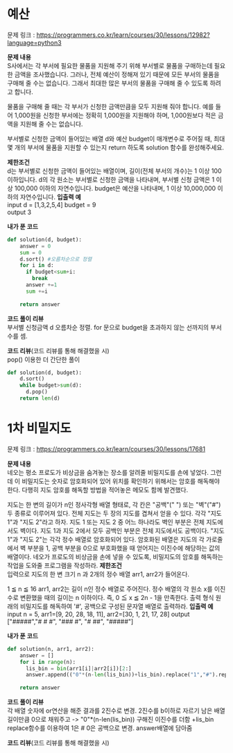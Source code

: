 # 예산
문제 링크 : https://programmers.co.kr/learn/courses/30/lessons/12982?language=python3

**문제 내용**  
S사에서는 각 부서에 필요한 물품을 지원해 주기 위해 부서별로 물품을 구매하는데 필요한 금액을 조사했습니다. 그러나, 전체 예산이 정해져 있기 때문에 모든 부서의 물품을 구매해 줄 수는 없습니다. 그래서 최대한 많은 부서의 물품을 구매해 줄 수 있도록 하려고 합니다.

물품을 구매해 줄 때는 각 부서가 신청한 금액만큼을 모두 지원해 줘야 합니다. 예를 들어 1,000원을 신청한 부서에는 정확히 1,000원을 지원해야 하며, 1,000원보다 적은 금액을 지원해 줄 수는 없습니다.

부서별로 신청한 금액이 들어있는 배열 d와 예산 budget이 매개변수로 주어질 때, 최대 몇 개의 부서에 물품을 지원할 수 있는지 return 하도록 solution 함수를 완성해주세요.

**제한조건**  
d는 부서별로 신청한 금액이 들어있는 배열이며, 길이(전체 부서의 개수)는 1 이상 100 이하입니다.
d의 각 원소는 부서별로 신청한 금액을 나타내며, 부서별 신청 금액은 1 이상 100,000 이하의 자연수입니다.
budget은 예산을 나타내며, 1 이상 10,000,000 이하의 자연수입니다.
**입출력 예**  
input
d = [1,3,2,5,4]	budget = 9	
output
3

**내가 푼 코드**  
```python
def solution(d, budget):
    answer = 0
    sum = 0
    d.sort() #오름차순으로 정렬
    for i in d:
      if budget<sum+i:
        break
      answer +=1
      sum +=i
      
    return answer
```
**코드 풀이 리뷰**  
부서별 신청금액 d 오름차순 정렬.
for 문으로 budget을 초과하지 않는 선까지의 부서 수를 셈.

**코드 리뷰**(코드 리뷰를 통해 해결했을 시)  
pop() 이용한 더 간단한 풀이 
```python
def solution(d, budget):
    d.sort()
    while budget>sum(d):
      d.pop()
    return len(d)
```

# 1차 비밀지도
문제 링크 : https://programmers.co.kr/learn/courses/30/lessons/17681

**문제 내용**  
네오는 평소 프로도가 비상금을 숨겨놓는 장소를 알려줄 비밀지도를 손에 넣었다. 그런데 이 비밀지도는 숫자로 암호화되어 있어 위치를 확인하기 위해서는 암호를 해독해야 한다. 다행히 지도 암호를 해독할 방법을 적어놓은 메모도 함께 발견했다.

지도는 한 변의 길이가 n인 정사각형 배열 형태로, 각 칸은 "공백"(" ") 또는 "벽"("#") 두 종류로 이루어져 있다.
전체 지도는 두 장의 지도를 겹쳐서 얻을 수 있다. 각각 "지도 1"과 "지도 2"라고 하자. 지도 1 또는 지도 2 중 어느 하나라도 벽인 부분은 전체 지도에서도 벽이다. 지도 1과 지도 2에서 모두 공백인 부분은 전체 지도에서도 공백이다.
"지도 1"과 "지도 2"는 각각 정수 배열로 암호화되어 있다.
암호화된 배열은 지도의 각 가로줄에서 벽 부분을 1, 공백 부분을 0으로 부호화했을 때 얻어지는 이진수에 해당하는 값의 배열이다.
네오가 프로도의 비상금을 손에 넣을 수 있도록, 비밀지도의 암호를 해독하는 작업을 도와줄 프로그램을 작성하라.
**제한조건**  
입력으로 지도의 한 변 크기 n 과 2개의 정수 배열 arr1, arr2가 들어온다.

1 ≦ n ≦ 16
arr1, arr2는 길이 n인 정수 배열로 주어진다.
정수 배열의 각 원소 x를 이진수로 변환했을 때의 길이는 n 이하이다. 즉, 0 ≦ x ≦ 2n - 1을 만족한다.
출력 형식
원래의 비밀지도를 해독하여 '#', 공백으로 구성된 문자열 배열로 출력하라.
**입출력 예**  
input
n = 5, arr1=[9, 20, 28, 18, 11], arr2=[30, 1, 21, 17, 28]
output
["#####","# # #", "### #", "# ##", "#####"]

**내가 푼 코드**  
```python
def solution(n, arr1, arr2):
    answer = []
    for i in range(n):
      lis_bin = bin(arr1[i]|arr2[i])[2:]
      answer.append(("0"*(n-len(lis_bin))+lis_bin).replace("1","#").replace("0"," "))
      
    return answer
```
**코드 풀이 리뷰**  
각 배열 숫자에 or연산을 해준 결과를 2진수로 변경.
2진수를 b이하로 자르기
남은 배열 길이만큼 0으로 채워주고 -> "0"*(n-len(lis_bin)) 구해진 이진수를 더함 +lis_bin
replace함수를 이용하여 1은 # 0은 공백으로 변경.
answer배열에 담아줌

**코드 리뷰**(코드 리뷰를 통해 해결했을 시)  

```python

```